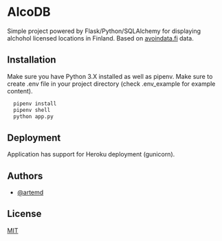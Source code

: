 # AlcoDB

Simple project powered by Flask/Python/SQLAlchemy for displaying alchohol licensed locations in Finland. Based on [avoindata.fi](https://www.avoindata.fi/data/fi/dataset/alkoholielinkeinorekisteri/resource/2ce47026-377f-4837-b26f-610626be0ac1) data.

## Installation

Make sure you have Python 3.X installed as well as pipenv. Make sure to create .env file in your project directory (check .env_example for example content).

```bash
  pipenv install
  pipenv shell
  python app.py
```
    
## Deployment

Application has support for Heroku deployment (gunicorn).
  
## Authors

- [@artemd](https://www.github.com/artemd)

  
## License

[MIT](https://choosealicense.com/licenses/mit/)

  